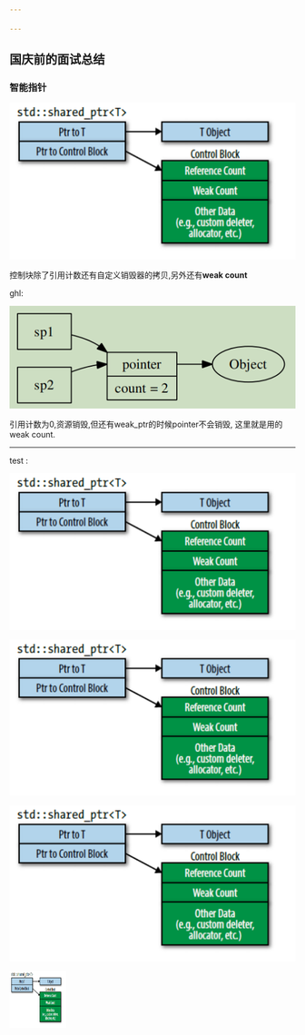```yaml
---

---
```


## 国庆前的面试总结

### 智能指针



![photo](2021-10-06-国庆前的面试总结.assets/shared_ptr.png)

控制块除了引用计数还有自定义销毁器的拷贝,另外还有**weak count**

ghl: 

![image-20211006225545793](2021-10-06-国庆前的面试总结.assets/image-20211006225545793.png)

引用计数为0,资源销毁,但还有weak_ptr的时候pointer不会销毁, 这里就是用的weak count.

---

test : 

![photo](https://github.com/Graveflli/Graveflli.github.io/blob/master/assets/images/shared_ptr.png) 

![photo](/assets/images/shared_ptr.png)

![AltText](/assets/images/shared_ptr.png)

<img src="/assets/images/shared_ptr.png" width="100" height="100" alt="AltText" />

